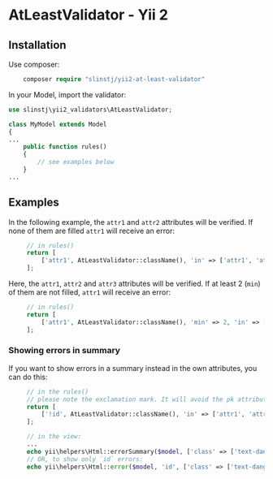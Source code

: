 # AtLeastValidator - Yii 2

## Installation

Use composer:

```php
    composer require "slinstj/yii2-at-least-validator"
```
In your Model, import the validator:
```php
use slinstj\yii2_validators\AtLeastValidator;

class MyModel extends Model
{
...
    public function rules()
    {
        // see examples below
    }
...
```

## Examples

In the following example, the `attr1` and `attr2` attributes will
be verified. If none of them are filled `attr1` will receive an error:

```php
     // in rules()
     return [
         ['attr1', AtLeastValidator::className(), 'in' => ['attr1', 'attr2']],
     ];
```

Here, the `attr1`, `attr2` and `attr3` attributes will
be verified. If at least 2 (`min`) of them are not filled, `attr1` will
receive an error:

```php
     // in rules()
     return [
         ['attr1', AtLeastValidator::className(), 'min' => 2, 'in' => ['attr1', 'attr2', 'attr3']],
     ];
```
### Showing errors in summary

If you want to show errors in a summary instead in the own attributes, you can do this:

```php
     // in the rules()
     // please note the exclamation mark. It will avoid the pk attribute to be massively assigned.
     return [
         ['!id', AtLeastValidator::className(), 'in' => ['attr1', 'attr2', 'attr3']], // where `id` is the pk
     ];

     // in the view:
     ...
     echo yii\helpers\Html::errorSummary($model, ['class' => ['text-danger']]);
     // OR, to show only `id` errors:
     echo yii\helpers\Html::error($model, 'id', ['class' => ['text-danger']]);
```
